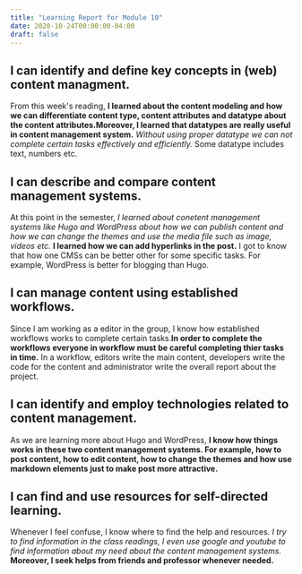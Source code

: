 ```yaml
---
title: "Learning Report for Module 10"
date: 2020-10-24T00:00:00-04:00
draft: false
---
```


I can identify and define key concepts in (web) content managment.
-----------------------------------------------------------------
From this week's reading, **I learned about the content modeling and how we can differentiate 
content type, content attributes and datatype about the content attributes.Moreover, I learned 
that datatypes are really useful in content management system.** *Without using proper datatype we can
not complete certain tasks effectively and efficiently.* Some datatype includes text, numbers etc.

I can describe and compare content management systems.
------------------------------------------------------
At this point in the semester, *I learned about conetent management systems like Hugo and WordPress about
how we can publish content and how we can change the themes and use the media file such as image, videos
etc.* **I learned how we can add hyperlinks in the post.**  I got to know that how one CMSs can be better
other for some specific tasks. For example, WordPress is better for blogging than Hugo.


I can manage content using established workflows.
-------------------------------------------------
Since I am working as a editor in the group, I know how established workflows works to complete certain 
tasks.**In order to complete the workflows everyone in  workflow must be careful completing thier tasks in time.**
In a workflow, editors write the main content, developers write the code for the content and administrator
write the overall report about the project.


I can identify and employ technologies related to content management.
---------------------------------------------------------------------
As we are learning more about Hugo and WordPress, **I know how things works in these two content management systems.
For example, how to post content, how to edit content, how to change the themes and how use markdown elements just 
to make post more attractive.** 

I can find and use resources for self-directed learning.
--------------------------------------------------------
Whenever I feel confuse, I know where to find the help and resources. *I try to find information in the class readings, 
I even use google and youtube to find information about my need about the content management systems.*  **Moreover, I seek
helps from friends and professor whenever needed.**

